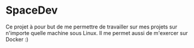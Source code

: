 # SpaceDev

Ce projet à pour but de me permettre de travailler sur mes projets sur n'importe quelle machine sous Linux. Il me permet aussi de m'exercer sur Docker :)